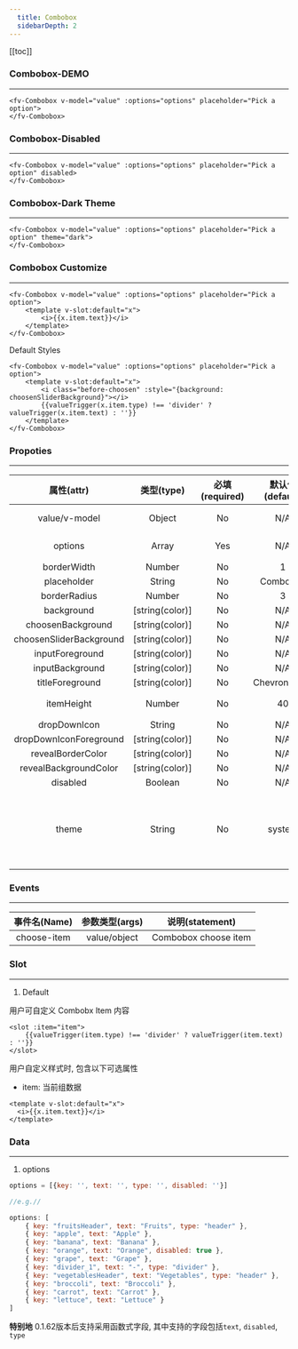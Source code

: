 ```yaml
---
  title: Combobox
  sidebarDepth: 2
---
```

  
[[toc]]

### Combobox-DEMO
---

<script>
export default {
    data () {
        return {
            value: {},
            options: [
                { key: "fruitsHeader", text: "Fruits", type: "header" },
                { key: "apple", text: "Apple" },
                { key: "banana", text: "Banana" },
                { key: "orange", text: "Orange", disabled: true },
                { key: "grape", text: "Grape" },
                { key: "divider_1", text: "-", type: "divider" },
                { key: "vegetablesHeader", text: "Vegetables", type: "header" },
                { key: "broccoli", text: "Broccoli" },
                { key: "carrot", text: "Carrot" },
                { key: "lettuce", text: "Lettuce" }
            ]
        }
    }
}
</script>


<ClientOnly>
<fv-Combobox v-model="value" :options="options" placeholder="Pick a option">
</fv-Combobox>

```vue
<fv-Combobox v-model="value" :options="options" placeholder="Pick a option">
</fv-Combobox>
```

### Combobox-Disabled
---

<fv-Combobox v-model="value" :options="options" placeholder="Pick a option" disabled>
</fv-Combobox>

```vue
<fv-Combobox v-model="value" :options="options" placeholder="Pick a option" disabled>
</fv-Combobox>
```

### Combobox-Dark Theme
---
<div style="width: 100%; background: black;">
    
<fv-Combobox v-model="value" :options="options" placeholder="Pick a option" theme="dark">
</fv-Combobox>
</div>

```vue
<fv-Combobox v-model="value" :options="options" placeholder="Pick a option" theme="dark">
</fv-Combobox>
```

### Combobox Customize
---

<fv-Combobox v-model="value" :options="options" placeholder="Pick a option"><template v-slot:default="x"><i>{{x.item.text}}</i></template></fv-Combobox>

```vue
<fv-Combobox v-model="value" :options="options" placeholder="Pick a option">
    <template v-slot:default="x">
        <i>{{x.item.text}}</i>
    </template>
</fv-Combobox>
```

Default Styles

```vue
<fv-Combobox v-model="value" :options="options" placeholder="Pick a option">
    <template v-slot:default="x">
        <i class="before-choosen" :style="{background: choosenSliderBackground}"></i>
        {{valueTrigger(x.item.type) !== 'divider' ? valueTrigger(x.item.text) : ''}}
    </template>
</fv-Combobox>
```

</ClientOnly>

### Propoties
---
|       属性(attr)        |   类型(type)    | 必填(required) | 默认值(default) |                      说明(statement)                      |
|:-----------------------:|:---------------:|:--------------:|:---------------:|:---------------------------------------------------------:|
|      value/v-model      |     Object      |       No       |       N/A       |                    Combobox当前项绑定                     |
|         options         |      Array      |      Yes       |       N/A       |                       Combobox数据                        |
|       borderWidth       |     Number      |       No       |        1        |                                                           |
|       placeholder       |     String      |       No       |    Combobox     |                                                           |
|      borderRadius       |     Number      |       No       |        3        |                                                           |
|       background        | [string(color)] |       No       |       N/A       |                                                           |
|    choosenBackground    | [string(color)] |       No       |       N/A       |                                                           |
| choosenSliderBackground | [string(color)] |       No       |       N/A       |                                                           |
|     inputForeground     | [string(color)] |       No       |       N/A       |                                                           |
|     inputBackground     | [string(color)] |       No       |       N/A       |                                                           |
|     titleForeground     | [string(color)] |       No       |   ChevronDown   |                                                           |
|       itemHeight        |     Number      |       No       |       40        |                    Combobox Item 高度                     |
|      dropDownIcon       |     String      |       No       |       N/A       |                                                           |
| dropDownIconForeground  | [string(color)] |       No       |       N/A       |                                                           |
|    revealBorderColor    | [string(color)] |       No       |       N/A       |                                                           |
|  revealBackgroundColor  | [string(color)] |       No       |       N/A       |                                                           |
|        disabled         |     Boolean     |       No       |       N/A       |                                                           |
|          theme          |     String      |       No       |     system      | 主题样式, 包含`light`, `dark`, `system`, `custom`几种样式 |

### Events
---
| 事件名(Name) | 参数类型(args) |   说明(statement)    |
|:------------:|:--------------:|:--------------------:|
| choose-item  |  value/object  | Combobox choose item |

### Slot

---

1. Default

用户可自定义 Combobx Item 内容

```vue
<slot :item="item">
    {{valueTrigger(item.type) !== 'divider' ? valueTrigger(item.text) : ''}}
</slot>
```

用户自定义样式时, 包含以下可选属性

- item: 当前组数据

```vue
<template v-slot:default="x">
  <i>{{x.item.text}}</i>
</template>
```

### Data
---
1. options

```javascript
options = [{key: '', text: '', type: '', disabled: ''}]

//e.g.//

options: [
    { key: "fruitsHeader", text: "Fruits", type: "header" },
    { key: "apple", text: "Apple" },
    { key: "banana", text: "Banana" },
    { key: "orange", text: "Orange", disabled: true },
    { key: "grape", text: "Grape" },
    { key: "divider_1", text: "-", type: "divider" },
    { key: "vegetablesHeader", text: "Vegetables", type: "header" },
    { key: "broccoli", text: "Broccoli" },
    { key: "carrot", text: "Carrot" },
    { key: "lettuce", text: "Lettuce" }
]
```
  
**特别地** 0.1.62版本后支持采用函数式字段, 其中支持的字段包括`text`, `disabled`, `type`